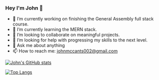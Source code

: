 ### Hey I'm John 👋

- 🔭 I’m currently working on finishing the General Assembly full stack course.
- 🌱 I’m currently learning the MERN stack.
- 👯 I’m looking to collaborate on meaningful projects.
- 🤔 I’m looking for help with progressing my skills to the next level.
- 💬 Ask me about anything
- 📫 How to reach me: johnmccants002@gmail.com

[![John's GitHub stats](https://github-readme-stats.vercel.app/api?username=johnmccants002)](https://github.com/johnmccants002/github-readme-stats)

[![Top Langs](https://github-readme-stats.vercel.app/api/top-langs/?username=johnmccants002)](https://github.com/johnmccants002/github-readme-stats)

<!--
**johnmccants002/johnmccants002** is a ✨ _special_ ✨ repository because its `README.md` (this file) appears on your GitHub profile.

Here are some ideas to get you started:

- 🔭 I’m currently working on ...
- 🌱 I’m currently learning ...
- 👯 I’m looking to collaborate on ...
- 🤔 I’m looking for help with ...
- 💬 Ask me about ...
- 📫 How to reach me: ...
- 😄 Pronouns: ...
- ⚡ Fun fact: ...
-->
